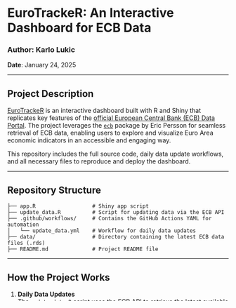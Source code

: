 # EuroTrackeR: An Interactive Dashboard for ECB Data

### Author: Karlo Lukic

**Date**: January 24, 2025

------------------------------------------------------------------------

## **Project Description**

[EuroTrackeR](https://karlo-lukic.shinyapps.io/eurotracker/) is an interactive dashboard built with R and Shiny that replicates key features of the [official European Central Bank (ECB) Data Portal](https://data.ecb.europa.eu). The project leverages the [`ecb`](https://cran.r-project.org/web/packages/ecb/index.html) package by Eric Persson for seamless retrieval of ECB data, enabling users to explore and visualize Euro Area economic indicators in an accessible and engaging way.

This repository includes the full source code, daily data update workflows, and all necessary files to reproduce and deploy the dashboard.

------------------------------------------------------------------------

## **Repository Structure**

```         
├── app.R                  # Shiny app script
├── update_data.R          # Script for updating data via the ECB API
├── .github/workflows/     # Contains the GitHub Actions YAML for automation
│   └── update_data.yml    # Workflow for daily data updates
├── data/                  # Directory containing the latest ECB data files (.rds)
├── README.md              # Project README file
```

------------------------------------------------------------------------

## **How the Project Works**

1.  **Daily Data Updates**\
    The `update_data.R` script uses the ECB API to retrieve the latest available economic data, including indicators such as inflation, GDP growth, and unemployment rates.\
    Updates are automated using a GitHub Actions workflow (`update_data.yml`), which fetches new data daily at 6 AM CET and pushes updates to this repository.

2.  **Interactive Dashboard**\
    The `app.R` script powers the interactive Shiny dashboard, allowing users to explore Euro Area economic data visually. It includes:

    -   Time series charts
    -   Customizable filters
    -   Tabbed navigation for different economic categories

------------------------------------------------------------------------

## **Key Features**

-   **Data Automation**: Daily updates ensure the dashboard always reflects the latest economic trends.
-   **Open Source**: The project demonstrates the use of R, Shiny, and the [`ecb`](https://cran.r-project.org/web/packages/ecb/index.html) package for real-world applications.
-   **Interactive Visualizations**: Explore time series data with customizable filters and sleek, responsive UI components.

------------------------------------------------------------------------

## **Attribution**

This project was inspired by the [official ECB Data Portal](https://data.ecb.europa.eu). The data is sourced from publicly available ECB resources via the [`ecb`](https://cran.r-project.org/web/packages/ecb/index.html) package.

Special thanks to Eric Persson for creating the [`ecb`](https://cran.r-project.org/web/packages/ecb/index.html) package, which facilitates access to ECB statistical data in R.

**Disclaimer**: This project is not endorsed by the European Central Bank (ECB). All interpretations and visualizations are the responsibility of the author.

------------------------------------------------------------------------

## **Getting Started**

1.  **Run Locally**\
    Clone this repository and install the required packages. Run the `app.R` script in RStudio to launch the dashboard.

2.  **Live Updates**\
    Ensure the daily update workflow is active to keep the data current.

------------------------------------------------------------------------

## **Contact**

For questions, suggestions, or feature requests, feel free to reach out via [GitHub Issues](https://github.com/karlolukic/eurotracker/issues).
